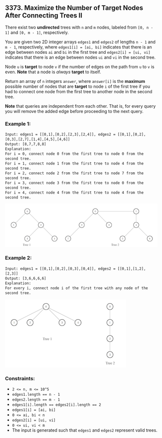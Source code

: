 ## 3373. Maximize the Number of Target Nodes After Connecting Trees II

There exist two **undirected** trees with ```n``` and ```m``` nodes, labeled from ```[0, n - 1]``` and ```[0, m - 1]```, respectively.

You are given two 2D integer arrays ```edges1``` and ```edges2``` of lengths ```n - 1``` and ```m - 1```, respectively, where ```edges1[i] = [ai, bi]``` indicates that there is an edge between nodes ```ai``` and ```bi``` in the first tree and ```edges2[i] = [ui, vi]``` indicates that there is an edge between nodes ```ui``` and ```vi``` in the second tree.

Node ```u``` is **target** to node ```v``` if the number of edges on the path from ```u``` to ```v``` is even. **Note** that a node is *always* **target** to itself.

Return an array of ```n``` integers ```answer```, where ```answer[i]``` is the **maximum** possible number of nodes that are **target** to node ```i``` of the first tree if you had to connect one node from the first tree to another node in the second tree.

**Note** that queries are independent from each other. That is, for every query you will remove the added edge before proceeding to the next query.

### Example 1:
```
Input: edges1 = [[0,1],[0,2],[2,3],[2,4]], edges2 = [[0,1],[0,2],[0,3],[2,7],[1,4],[4,5],[4,6]]
Output: [8,7,7,8,8]
Explanation:
For i = 0, connect node 0 from the first tree to node 0 from the second tree.
For i = 1, connect node 1 from the first tree to node 4 from the second tree.
For i = 2, connect node 2 from the first tree to node 7 from the second tree.
For i = 3, connect node 3 from the first tree to node 0 from the second tree.
For i = 4, connect node 4 from the first tree to node 4 from the second tree.
```

![Example 1](images/example1.png)

### Example 2:
```
Input: edges1 = [[0,1],[0,2],[0,3],[0,4]], edges2 = [[0,1],[1,2],[2,3]]
Output: [3,6,6,6,6]
Explanation:
For every i, connect node i of the first tree with any node of the second tree.
```

![Example 2](images/example2.png)

### Constraints:

* ```2 <= n, m <= 10^5```
* ```edges1.length == n - 1```
* ```edges2.length == m - 1```
* ```edges1[i].length == edges2[i].length == 2```
* ```edges1[i] = [ai, bi]```
* ```0 <= ai, bi < n```
* ```edges2[i] = [ui, vi]```
* ```0 <= ui, vi < m```
* The input is generated such that ```edges1``` and ```edges2``` represent valid trees.